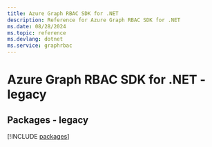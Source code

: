 ```yaml
---
title: Azure Graph RBAC SDK for .NET
description: Reference for Azure Graph RBAC SDK for .NET
ms.date: 08/28/2024
ms.topic: reference
ms.devlang: dotnet
ms.service: graphrbac
---
```

# Azure Graph RBAC SDK for .NET - legacy
## Packages - legacy
[!INCLUDE [packages](graph-rbac-index.md)]